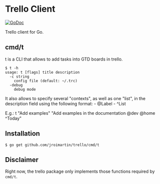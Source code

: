 # Trello Client

[![GoDoc](https://godoc.org/github.com/jroimartin/trello?status.svg)](https://godoc.org/github.com/jroimartin/trello)

Trello client for Go.

## cmd/t

t is a CLI that allows to add tasks into GTD boards in trello.

```
$ t -h
usage: t [flags] title description
  -c string
	config file (default: ~/.trc)
  -debug
	debug mode
```

It also allows to specify several "contexts", as well as one "list", in the
description field using the following format:
	- @Label
	- ^List

E.g.: t "Add examples" "Add examples in the documentation @dev @home ^Today"

## Installation

```
$ go get github.com/jroimartin/trello/cmd/t
```

## Disclaimer

Right now, the trello package only implements those functions required by
`cmd/t`.
